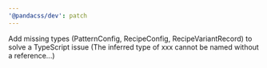```yaml
---
'@pandacss/dev': patch
---
```


Add missing types (PatternConfig, RecipeConfig, RecipeVariantRecord) to solve a TypeScript issue (The inferred type of
xxx cannot be named without a reference...)
